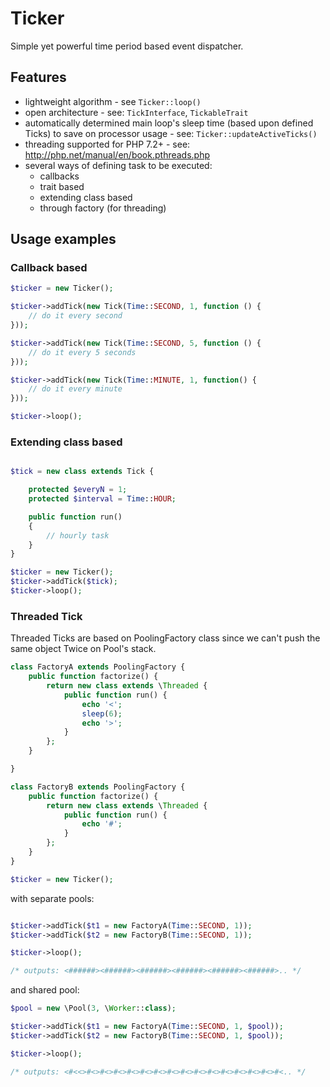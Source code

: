 # Ticker

Simple yet powerful time period based event dispatcher.

## Features

- lightweight algorithm - see ```Ticker::loop()```
- open architecture - see: ```TickInterface```, ```TickableTrait```
- automatically determined main loop's sleep time (based upon defined Ticks) to save on processor usage - see: ```Ticker::updateActiveTicks()```
- threading supported for PHP 7.2+ - see: http://php.net/manual/en/book.pthreads.php
- several ways of defining task to be executed:
  - callbacks
  - trait based
  - extending class based
  - through factory (for threading)

## Usage examples

### Callback based

```php
$ticker = new Ticker();

$ticker->addTick(new Tick(Time::SECOND, 1, function () {
    // do it every second
}));

$ticker->addTick(new Tick(Time::SECOND, 5, function () {
    // do it every 5 seconds
}));

$ticker->addTick(new Tick(Time::MINUTE, 1, function() {
    // do it every minute
}));

$ticker->loop();
```

### Extending class based

```php

$tick = new class extends Tick {

    protected $everyN = 1;
    protected $interval = Time::HOUR;

    public function run() 
    {
        // hourly task
    }
}

$ticker = new Ticker();
$ticker->addTick($tick);
$ticker->loop();

```

### Threaded Tick

Threaded Ticks are based on PoolingFactory class since we can't push
the same object Twice on Pool's stack.

```php
class FactoryA extends PoolingFactory {
    public function factorize() {
        return new class extends \Threaded {
            public function run() {
                echo '<';
                sleep(6);
                echo '>';
            }
        };
    }

}

class FactoryB extends PoolingFactory {
    public function factorize() {
        return new class extends \Threaded {
            public function run() {
                echo '#';
            }
        };
    }
}

$ticker = new Ticker();
```

with separate pools:

```php

$ticker->addTick($t1 = new FactoryA(Time::SECOND, 1));
$ticker->addTick($t2 = new FactoryB(Time::SECOND, 1));

$ticker->loop();

/* outputs: <######><######><######><######><######><######>.. */

```

and shared pool:

```php
$pool = new \Pool(3, \Worker::class);

$ticker->addTick($t1 = new FactoryA(Time::SECOND, 1, $pool));
$ticker->addTick($t2 = new FactoryB(Time::SECOND, 1, $pool));

$ticker->loop();

/* outputs: <#<<>#<>#<>#<>#<>#<>#<>#<>#<>#<>#<>#<>#<>#<>#<>#<.. */
```